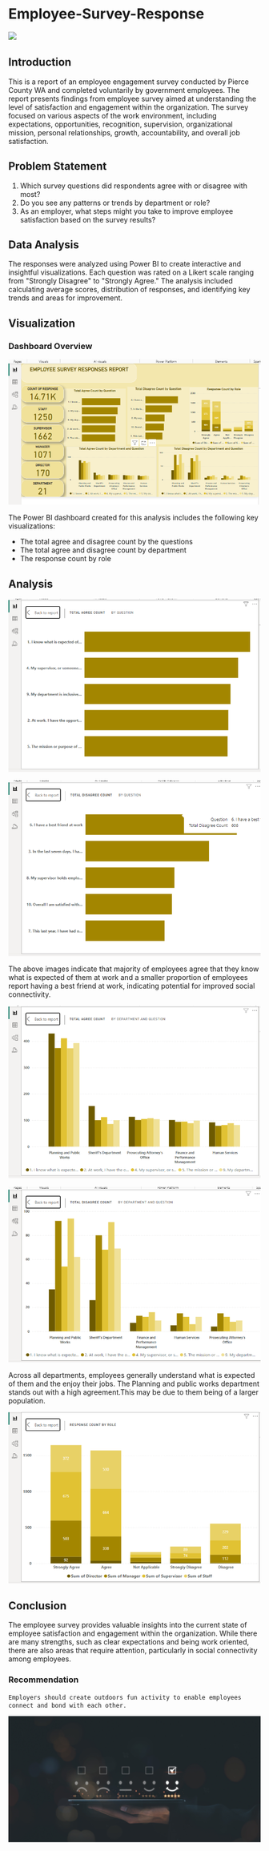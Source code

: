 # Employee-Survey-Response

![](intro_image4.jpg)


## Introduction
  This is a report of an employee engagement survey conducted by Pierce County WA and completed voluntarily by government employees. The report presents  findings from employee survey aimed at understanding the level of satisfaction and engagement within the organization. The survey focused on various aspects of the work environment, including expectations, opportunities, recognition, supervision, organizational mission, personal relationships, growth, accountability, and overall job satisfaction.

## Problem Statement
1. Which survey questions did respondents agree with or disagree with most?
2. Do you see any patterns or trends by department or role?
3. As an employer, what steps might you take to improve employee satisfaction based on the survey results?

## Data Analysis
The responses were analyzed using Power BI to create interactive and insightful visualizations. Each question was rated on a Likert scale ranging from "Strongly Disagree" to "Strongly Agree." The analysis included calculating average scores, distribution of responses, and identifying key trends and areas for improvement.
## Visualization

### Dashboard Overview 

 ![](dashboard.png)

The Power BI dashboard created for this analysis includes the following key visualizations:
- The total agree and disagree count by the questions 
- The total agree and disagree count by department
- The response count by role

## Analysis

  ![](Totalagree.png)

   ![](Total_Disagree.png)
   

  The above images indicate that majority of employees agree that they know what is expected of them at work and a smaller proportion of employees report having a best friend at work, indicating potential for improved social connectivity.

  
   ![](agreebydept.png)
   
   ![](Disagreebydept.png)

  Across all departments, employees generally understand what is expected of them and the enjoy their jobs. The Planning and public works department stands out with a high agreement.This may be due to them being of a larger population.

  ![](Responebyrole.png) 

## Conclusion
   The employee survey provides valuable insights into the current state of employee satisfaction and engagement within the organization. While there are many strengths, such as clear expectations and being work oriented, there are also areas that require attention, particularly in social connectivity among employees.

### Recommendation
    Employers should create outdoors fun activity to enable employees connect and bond with each other.


 ![](end_image.jpg)
 

 
  

  
     


  


